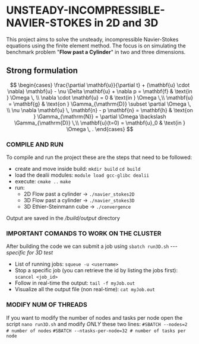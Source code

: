 # UNSTEADY-INCOMPRESSIBLE-NAVIER-STOKES in 2D and 3D
This project aims to solve the unsteady, incompressible Navier-Stokes equations using the finite element method. The focus is on simulating the benchmark problem "**Flow past a Cylinder**" in two and three dimensions.

## Strong formulation
$$ \begin{cases} 
\frac{\partial \mathbf{u}}{\partial t} + (\mathbf{u} \cdot \nabla) \mathbf{u} - \nu \Delta \mathbf{u} + \nabla p = \mathbf{f} & \text{in } \Omega \, \\ 
\nabla \cdot \mathbf{u} = 0 & \text{in } \Omega \,\\ 
\mathbf{u} = \mathbf{g} & \text{on } \Gamma_{\mathrm{D}} \subset \partial \Omega \, \\ 
\nu \nabla \mathbf{u} \, \mathbf{n} - p \mathbf{n} = \mathbf{h} & \text{on } \Gamma_{\mathrm{N}} = \partial \Omega \backslash \Gamma_{\mathrm{D}} \,\\ 
\mathbf{u}(t=0) = \mathbf{u}_0 & \text{in } \Omega \, . 
\end{cases} $$

### COMPILE AND RUN
To compile and run the project these are the steps that need to be followed:

+ create and move inside build: `mkdir build` `cd build`
+ load the dealii modules: `module load gcc-glibc dealii`
+ execute: `cmake ..` `make`
+ run:
  - 2D Flow past a cylinder  -> `./navier_stokes2D`
  - 3D Flow past a cylinder  -> `./navier_stokes3D`
  - 3D Ethier-Steinmann cube -> `./convergence`

Output are saved in the _/build/output_ directory

### IMPORTANT COMANDS TO WORK ON THE CLUSTER
After building the code we can submit a job using
`sbatch run3D.sh` --- _specific for 3D test_
+ List of running jobs: 
`squeue -u <username>`
+ Stop a specific job (you can retrieve the id by listing the jobs first):
`scancel <job_id>`
+ Follow in real-time the output:
`tail -f myJob.out`
+ Visualize all the output file (non real-time):
`cat myJob.out`

### MODIFY NUM OF THREADS
If you want to modify the number of nodes and tasks per node open the script
`nano run3D.sh` 
and modify *ONLY* these two lines: 
`#SBATCH --nodes=2           # number of nodes` 
`#SBATCH --ntasks-per-node=32 # number of tasks per node` 
